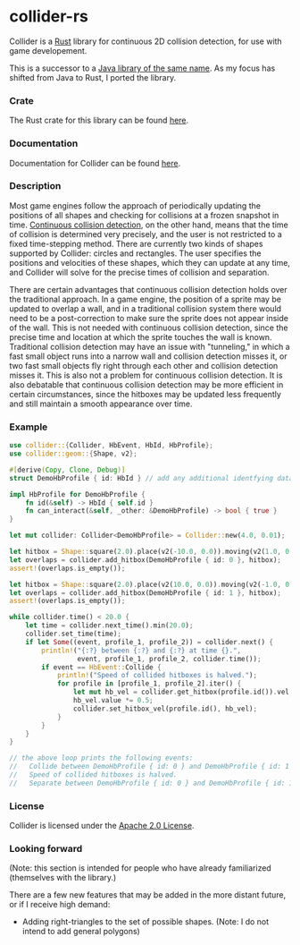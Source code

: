 # collider-rs
Collider is a [Rust](https://www.rust-lang.org/) library for continuous 2D
collision detection, for use with game developement.

This is a successor to a
[Java library of the same name](https://github.com/SergiusIW/collider).  As my
focus has shifted from Java to Rust, I ported the library.

### Crate

The Rust crate for this library can be found [here](https://crates.io/crates/collider).

### Documentation

Documentation for Collider can be found [here](https://docs.rs/collider/).

### Description

Most game engines follow the approach of periodically updating the positions of
all shapes and checking for collisions at a frozen snapshot in time.
[Continuous collision detection](https://en.wikipedia.org/wiki/Collision_detection#A_posteriori_.28discrete.29_versus_a_priori_.28continuous.29),
on the other hand, means that the time of collision is determined very
precisely, and the user is not restricted to a fixed time-stepping method. There
are currently two kinds of shapes supported by Collider: circles and rectangles.
The user specifies the positions and velocities of these shapes, which they can
update at any time, and Collider will solve for the precise times of collision
and separation.

There are certain advantages that continuous collision detection holds over the
traditional approach. In a game engine, the position of a sprite may be updated
to overlap a wall, and in a traditional collision system there would need to be
a post-correction to make sure the sprite does not appear inside of the wall.
This is not needed with continuous collision detection, since the precise time
and location at which the sprite touches the wall is known. Traditional
collision detection may have an issue with "tunneling," in which a fast small
object runs into a narrow wall and collision detection misses it, or two fast
small objects fly right through each other and collision detection misses it.
This is also not a problem for continuous collision detection. It is also
debatable that continuous collision detection may be more efficient in certain
circumstances, since the hitboxes may be updated less frequently and still
maintain a smooth appearance over time.

### Example
```rust
use collider::{Collider, HbEvent, HbId, HbProfile};
use collider::geom::{Shape, v2};

#[derive(Copy, Clone, Debug)]
struct DemoHbProfile { id: HbId } // add any additional identfying data to this struct

impl HbProfile for DemoHbProfile {
    fn id(&self) -> HbId { self.id }
    fn can_interact(&self, _other: &DemoHbProfile) -> bool { true }
}

let mut collider: Collider<DemoHbProfile> = Collider::new(4.0, 0.01);

let hitbox = Shape::square(2.0).place(v2(-10.0, 0.0)).moving(v2(1.0, 0.0));
let overlaps = collider.add_hitbox(DemoHbProfile { id: 0 }, hitbox);
assert!(overlaps.is_empty());

let hitbox = Shape::square(2.0).place(v2(10.0, 0.0)).moving(v2(-1.0, 0.0));
let overlaps = collider.add_hitbox(DemoHbProfile { id: 1 }, hitbox);
assert!(overlaps.is_empty());

while collider.time() < 20.0 {
    let time = collider.next_time().min(20.0);
    collider.set_time(time);
    if let Some((event, profile_1, profile_2)) = collider.next() {
        println!("{:?} between {:?} and {:?} at time {}.",
                 event, profile_1, profile_2, collider.time());
        if event == HbEvent::Collide {
            println!("Speed of collided hitboxes is halved.");
            for profile in [profile_1, profile_2].iter() {
                let mut hb_vel = collider.get_hitbox(profile.id()).vel;
                hb_vel.value *= 0.5;
                collider.set_hitbox_vel(profile.id(), hb_vel);
            }
        }
    }
}

// the above loop prints the following events:
//   Collide between DemoHbProfile { id: 0 } and DemoHbProfile { id: 1 } at time 9.
//   Speed of collided hitboxes is halved.
//   Separate between DemoHbProfile { id: 0 } and DemoHbProfile { id: 1 } at time 13.01.
```

### License

Collider is licensed under the [Apache 2.0
License](http://www.apache.org/licenses/LICENSE-2.0.html).

### Looking forward

(Note: this section is intended for people who have already familiarized
(themselves with the library.)

There are a few new features that may be added in the more distant future, or if
I receive high demand:
* Adding right-triangles to the set of possible shapes.
  (Note: I do not intend to add general polygons)
